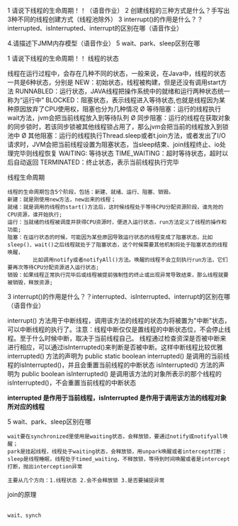 1 请说下线程的生命周期！！（语音作业）
2 创建线程的三种方式是什么？手写出3种不同的线程创建方式（线程池除外）
3 interrupt()的作用是什么？？interrupted、isInterrupted、interrupt的区别在哪（语音作业）

4.请描述下JMM内存模型（语音作业）
5 wait、park、sleep区别在哪


1 请说下线程的生命周期！！
线程的状态 

线程在运行过程中，会存在几种不同的状态，一般来说，在Java中，线程的状态一共是6种状态，分别是
NEW：初始状态，线程被构建，但是还没有调用start方法
RUNNABLED：运行状态，JAVA线程把操作系统中的就绪和运行两种状态统一称为“运行中”
BLOCKED：阻塞状态，表示线程进入等待状态,也就是线程因为某种原因放弃了CPU使用权，阻塞也分为几种情况
    Ø 等待阻塞：运行的线程执行wait方法，jvm会把当前线程放入到等待队列
    Ø 同步阻塞：运行的线程在获取对象的同步锁时，若该同步锁被其他线程锁占用了，那么jvm会把当前的线程放入到锁池中
    Ø 其他阻塞：运行的线程执行Thread.sleep或者t.join方法，或者发出了I/O请求时，JVM会把当前线程设置为阻塞状态，当sleep结束、join线程终止、io处理完毕则线程恢复
WAITING: 等待状态
TIME_WAITING：超时等待状态，超时以后自动返回
TERMINATED：终止状态，表示当前线程执行完毕

线程生命周期

    线程的生命周期包含5个阶段，包括：新建、就绪、运行、阻塞、销毁。
    新建：就是刚使用new方法，new出来的线程；
    就绪：就是调用的线程的start()方法后，这时候线程处于等待CPU分配资源阶段，谁先抢的CPU资源，谁开始执行;
    运行：当就绪的线程被调度并获得CPU资源时，便进入运行状态，run方法定义了线程的操作和功能;
    阻塞：在运行状态的时候，可能因为某些原因导致运行状态的线程变成了阻塞状态，比如sleep()、wait()之后线程就处于了阻塞状态，这个时候需要其他机制将处于阻塞状态的线程唤醒，
            比如调用notify或者notifyAll()方法。唤醒的线程不会立刻执行run方法，它们要再次等待CPU分配资源进入运行状态;
    销毁：如果线程正常执行完毕后或线程被提前强制性的终止或出现异常导致结束，那么线程就要被销毁，释放资源;


3 interrupt()的作用是什么？？interrupted、isInterrupted、interrupt的区别在哪（语音作业）

interrupt() 方法用于中断线程，调用该方法的线程的状态为将被置为"中断"状态，可以中断线程的执行了。注意：线程中断仅仅是置线程的中断状态位，不会停止线程。至于什么时候中断，取决于当前线程自己。
    线程通过检查资深是否被中断来进行相应，可以通过isInterrupted()来判断是否被中断。这样中断线程比较优雅
interrupted() 方法的声明为 public static boolean interrupted() 是调用的当前线程的isInterrupted()，并且会重置当前线程的中断状态
isInterrupted() 方法的声明为 public boolean isInterrupted() 是调用该方法的对象所表示的那个线程的isInterrupted()，不会重置当前线程的中断状态

**interrupted 是作用于当前线程，isInterrupted 是作用于调用该方法的线程对象所对应的线程**


5 wait、park、sleep区别在哪
```text
wait要在synchronized里使用是waiting状态，会释放锁，要通过notify或notifyall唤醒；
park是挂起线程，线程处于waiting状态，会释放锁，用unpark唤醒或者intercept打断；
sleep是线程睡眠，线程处于timed_waiting，不释放锁，等待到时间唤醒或者是intercept打断，抛出interception异常

主要从几个方向：1.线程状态 2.会不会释放锁 3.是否要捕捉异常
```
join的原理
```text

wait、synch
```
